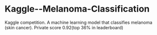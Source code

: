 # Kaggle--Melanoma-Classification
Kaggle competition. A machine learning model that classifies melanoma (skin cancer). Private score 0.92(top 36% in leaderboard)
